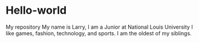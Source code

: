# Hello-world
My repository 
My name is Larry, I am a Junior at National Louis University
I like games, fashion, technology, and sports.
I am the oldest of my siblings.
